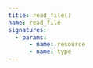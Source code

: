 ```yaml
---
title: read_file()
name: read_file
signatures:
  - params:
      - name: resource
      - name: type
---
```

